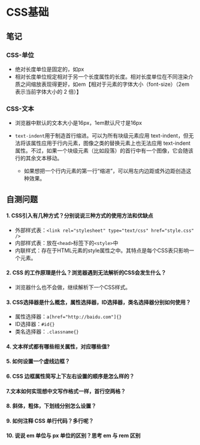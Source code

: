 # CSS基础

## 笔记

### CSS-单位

- 绝对长度单位是固定的，如px
- 相对长度单位规定相对于另一个长度属性的长度。相对长度单位在不同渲染介质之间缩放表现得更好，如em【相对于元素的字体大小（font-size）（2em 表示当前字体大小的 2 倍）】

### CSS-文本

- 浏览器中默认的文本大小是16px，1em默认尺寸是16px

- `text-indent`用于制造首行缩进。可以为所有块级元素应用 text-indent，但无法将该属性应用于行内元素，图像之类的替换元素上也无法应用 text-indent 属性。不过，如果一个块级元素（比如段落）的首行中有一个图像，它会随该行的其余文本移动。
  - 如果想把一个行内元素的第一行“缩进”，可以用左内边距或外边距创造这种效果。

## 自测问题

#### 1. CSS引入有几种方式？分别说说三种方式的使用方法和优缺点

- 外部样式表：`<link rel="stylesheet" type="text/css" href="style.css" />`
- 内部样式表：放在`<head>`标签下的`<style>`中
- 内联样式：存在于HTML元素的style属性之中。其特点是每个CSS表只影响一个元素。

#### 2. CSS 的工作原理是什么？浏览器遇到无法解析的CSS会发生什么？

- 浏览器什么也不会做，继续解析下一个CSS样式。

#### 3. CSS选择器是什么概念，属性选择器，ID选择器，类名选择器分别如何使用？

- 属性选择器：`a[href="http://baidu.com"]{}`
- ID选择器：`#id{}`
- 类名选择器：`.classname{}`

#### 4. 文本样式都有哪些相关属性，对应哪些值?

#### 5. 如何设置一个虚线边框？

#### 6. CSS 边框属性简写上下左右设置的顺序是怎么样的？

#### 7.文本如何实现想中文写作格式一样，首行空两格？

#### 8. 斜体，粗体，下划线分别怎么设置？

#### 9. 如何注释 CSS 单行代码？多行呢？

#### 10. 说说 em 单位与 px 单位的区别？思考 em 与 rem 区别

